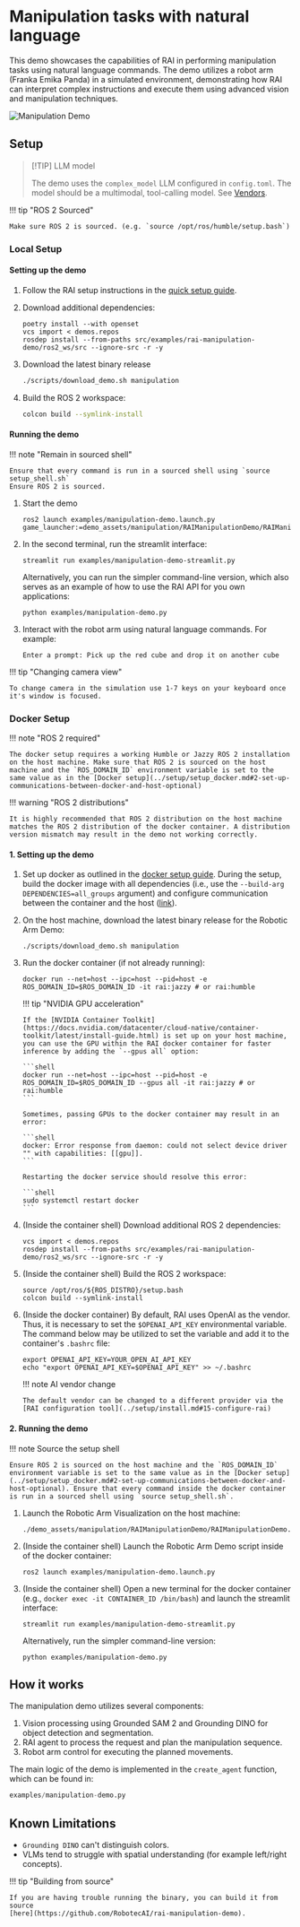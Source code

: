 # Manipulation tasks with natural language

This demo showcases the capabilities of RAI in performing manipulation tasks using natural language
commands. The demo utilizes a robot arm (Franka Emika Panda) in a simulated environment,
demonstrating how RAI can interpret complex instructions and execute them using advanced vision and
manipulation techniques.

![Manipulation Demo](../imgs/manipulation_demo.gif)

## Setup

> [!TIP] LLM model
>
> The demo uses the `complex_model` LLM configured in `config.toml`. The model should be a
> multimodal, tool-calling model. See [Vendors](../setup/vendors.md#llm-model-configuration-in-rai).

!!! tip "ROS 2 Sourced"

    Make sure ROS 2 is sourced. (e.g. `source /opt/ros/humble/setup.bash`)

### Local Setup

#### Setting up the demo

1. Follow the RAI setup instructions in the [quick setup guide](../setup/install.md#setting-up-developer-environment).
2. Download additional dependencies:

    ```shell
    poetry install --with openset
    vcs import < demos.repos
    rosdep install --from-paths src/examples/rai-manipulation-demo/ros2_ws/src --ignore-src -r -y
    ```

3. Download the latest binary release

    ```bash
    ./scripts/download_demo.sh manipulation
    ```

4. Build the ROS 2 workspace:

    ```bash
    colcon build --symlink-install
    ```

#### Running the demo

!!! note "Remain in sourced shell"

    Ensure that every command is run in a sourced shell using `source setup_shell.sh`
    Ensure ROS 2 is sourced.

1. Start the demo

    ```shell
    ros2 launch examples/manipulation-demo.launch.py game_launcher:=demo_assets/manipulation/RAIManipulationDemo/RAIManipulationDemo.GameLauncher
    ```

2. In the second terminal, run the streamlit interface:

    ```shell
    streamlit run examples/manipulation-demo-streamlit.py
    ```

    Alternatively, you can run the simpler command-line version, which also serves as an example of
    how to use the RAI API for you own applications:

    ```shell
    python examples/manipulation-demo.py
    ```

3. Interact with the robot arm using natural language commands. For example:

    ```
    Enter a prompt: Pick up the red cube and drop it on another cube
    ```

!!! tip "Changing camera view"

    To change camera in the simulation use 1-7 keys on your keyboard once it's window is focused.

### Docker Setup

!!! note "ROS 2 required"

    The docker setup requires a working Humble or Jazzy ROS 2 installation on the host machine. Make sure that ROS 2 is sourced on the host machine and the `ROS_DOMAIN_ID` environment variable is set to the same value as in the [Docker setup](../setup/setup_docker.md#2-set-up-communications-between-docker-and-host-optional)

!!! warning "ROS 2 distributions"

    It is highly recommended that ROS 2 distribution on the host machine matches the ROS 2 distribution of the docker container. A distribution version mismatch may result in the demo not working correctly.

#### 1. Setting up the demo

1.  Set up docker as outlined in the [docker setup guide](../setup/setup_docker.md). During the setup, build the docker image with all dependencies (i.e., use the `--build-arg DEPENDENCIES=all_groups` argument)
    and configure communication between the container and the host ([link](../setup/setup_docker.md#2-set-up-communications-between-docker-and-host-optional)).

2.  On the host machine, download the latest binary release for the Robotic Arm Demo:

    ```shell
    ./scripts/download_demo.sh manipulation
    ```

3.  Run the docker container (if not already running):

    ```shell
    docker run --net=host --ipc=host --pid=host -e ROS_DOMAIN_ID=$ROS_DOMAIN_ID -it rai:jazzy # or rai:humble
    ```

    !!! tip "NVIDIA GPU acceleration"

        If the [NVIDIA Container Toolkit](https://docs.nvidia.com/datacenter/cloud-native/container-toolkit/latest/install-guide.html) is set up on your host machine, you can use the GPU within the RAI docker container for faster inference by adding the `--gpus all` option:

        ```shell
        docker run --net=host --ipc=host --pid=host -e ROS_DOMAIN_ID=$ROS_DOMAIN_ID --gpus all -it rai:jazzy # or rai:humble
        ```

        Sometimes, passing GPUs to the docker container may result in an error:

        ```shell
        docker: Error response from daemon: could not select device driver "" with capabilities: [[gpu]].
        ```

        Restarting the docker service should resolve this error:

        ```shell
        sudo systemctl restart docker
        ```

4.  (Inside the container shell) Download additional ROS 2 dependencies:

    ```shell
    vcs import < demos.repos
    rosdep install --from-paths src/examples/rai-manipulation-demo/ros2_ws/src --ignore-src -r -y
    ```

5.  (Inside the container shell) Build the ROS 2 workspace:

    ```shell
    source /opt/ros/${ROS_DISTRO}/setup.bash
    colcon build --symlink-install
    ```

6.  (Inside the docker container) By default, RAI uses OpenAI as the vendor. Thus, it is necessary
    to set the `$OPENAI_API_KEY` environmental variable. The command below may be utilized to set
    the variable and add it to the container's `.bashrc` file:

    ```shell
    export OPENAI_API_KEY=YOUR_OPEN_AI_API_KEY
    echo "export OPENAI_API_KEY=$OPENAI_API_KEY" >> ~/.bashrc
    ```

    !!! note AI vendor change

        The default vendor can be changed to a different provider via the [RAI configuration tool](../setup/install.md#15-configure-rai)

#### 2. Running the demo

!!! note Source the setup shell

    Ensure ROS 2 is sourced on the host machine and the `ROS_DOMAIN_ID` environment variable is set to the same value as in the [Docker setup](../setup/setup_docker.md#2-set-up-communications-between-docker-and-host-optional). Ensure that every command inside the docker container is run in a sourced shell using `source setup_shell.sh`.

1. Launch the Robotic Arm Visualization on the host machine:

    ```shell
    ./demo_assets/manipulation/RAIManipulationDemo/RAIManipulationDemo.GameLauncher
    ```

2. (Inside the container shell) Launch the Robotic Arm Demo script inside of the docker container:

    ```shell
    ros2 launch examples/manipulation-demo.launch.py
    ```

3. (Inside the container shell) Open a new terminal for the docker container (e.g., `docker exec -it CONTAINER_ID /bin/bash`) and launch the streamlit interface:

    ```shell
    streamlit run examples/manipulation-demo-streamlit.py
    ```

    Alternatively, run the simpler command-line version:

    ```shell
    python examples/manipulation-demo.py
    ```

## How it works

The manipulation demo utilizes several components:

1. Vision processing using Grounded SAM 2 and Grounding DINO for object detection and segmentation.
2. RAI agent to process the request and plan the manipulation sequence.
3. Robot arm control for executing the planned movements.

The main logic of the demo is implemented in the `create_agent` function, which can be found in:

```python
examples/manipulation-demo.py
```

## Known Limitations

-   `Grounding DINO` can't distinguish colors.
-   VLMs tend to struggle with spatial understanding (for example left/right concepts).

!!! tip "Building from source"

    If you are having trouble running the binary, you can build it from source
    [here](https://github.com/RobotecAI/rai-manipulation-demo).
